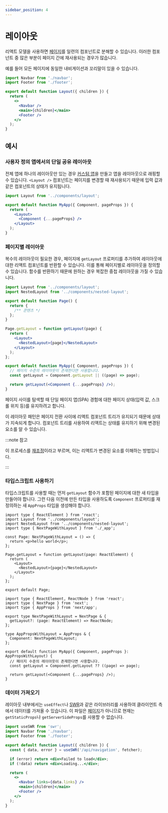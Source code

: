 ```yaml
---
sidebar_position: 4
---
```


# 레이아웃

리액트 모델을 사용하면 [페이지](./pages.md)를 일련의 컴포넌트로 분해할 수 있습니다. 이러한 컴포넌트 중 많은 부분이 페이지 간에 재사용되는 경우가 많습니다.

예를 들어 모든 페이지에 동일한 내비게이션과 꼬리말이 있을 수 있습니다.

```jsx title="components/layout.js"
import Navbar from './navbar';
import Footer from './footer';

export default function Layout({ children }) {
  return (
    <>
      <Navbar />
      <main>{children}</main>
      <Footer />
    </>
  );
}
```

## 예시

### 사용자 정의 앱에서의 단일 공유 레이아웃

전체 앱에 하나의 레이아웃만 있는 경우 [커스텀 앱](https://nextjs.org/docs/advanced-features/custom-app)을 만들고 앱을 레이아웃으로 래핑할 수 있습니다. `<Layout />` 컴포넌트는 페이지를 변경할 때 재사용되기 때문에 입력 값과 같은 컴포넌트의 상태가 유지됩니다.

```jsx title="pages/_app.js"
import Layout from '../components/layout';

export default function MyApp({ Component, pageProps }) {
  return (
    <Layout>
      <Component {...pageProps} />
    </Layout>
  );
}
```

### 페이지별 레이아웃

복수의 레이아웃이 필요한 경우, 페이지에 `getLayout` 프로퍼티를 추가하여 레이아웃에 대한 리액트 컴포넌트를 반환할 수 있습니다. 이를 통해 페이지별로 레이아웃을 정의할 수 있습니다. 함수를 반환하기 때문에 원하는 경우 복잡한 중첩 레이아웃을 가질 수 있습니다.

```jsx title="pages/index.js"
import Layout from '../components/layout';
import NestedLayout from '../components/nested-layout';

export default function Page() {
  return {
    /** 콘텐츠 */
  };
}

Page.getLayout = function getLayout(page) {
  return (
    <Layout>
      <NestedLayout>{page}</NestedLayout>
    </Layout>
  );
};
```

```jsx title="pages/_app.js"
export default function MyApp({ Component, pageProps }) {
  // 페이지 수준의 레이아웃이 존재한다면 사용합니다.
  const getLayout = Component.getLayout || ((page) => page);

  return getLayout(<Component {...pageProps} />);
}
```

페이지 사이를 탐색할 때 단일 페이지 앱(SPA) 경험에 대한 페이지 상태(입력 값, 스크롤 위치 등)를 유지하려고 합니다.

이 레이아웃 패턴은 페이지 전환 사이에 리액트 컴포넌트 트리가 유지되기 때문에 상태가 지속되게 합니다. 컴포넌트 트리를 사용하여 리액트는 상태를 유지하기 위해 변경된 요소를 알 수 있습니다.

:::note 참고

이 프로세스를 [재조정](https://ko.reactjs.org/docs/reconciliation.html)이라고 부르며, 이는 리액트가 변경된 요소를 이해하는 방법입니다.

:::

### 타입스크립트 사용하기

타입스크립트를 사용할 때는 먼저 `getLayout` 함수가 포함된 페이지에 대한 새 타입을 만들어야 합니다. 그런 다음 이전에 만든 타입을 사용하도록 `Component` 프로퍼티를 재정의하는 새 `AppProps` 타입을 생성해야 합니다.

```tsx title="pages/index.tsx"
import type { ReactElement } from 'react';
import Layout from '../components/layout';
import NestedLayout from '../components/nested-layout';
import type { NextPageWithLayout } from './_app';

const Page: NextPageWithLayout = () => {
  return <p>hello world</p>;
};

Page.getLayout = function getLayout(page: ReactElement) {
  return (
    <Layout>
      <NestedLayout>{page}</NestedLayout>
    </Layout>
  );
};

export default Page;
```

```tsx title="pages/_app.tsx"
import type { ReactElement, ReactNode } from 'react';
import type { NextPage } from 'next';
import type { AppProps } from 'next/app';

export type NextPageWithLayout = NextPage & {
  getLayout?: (page: ReactElement) => ReactNode;
};

type AppPropsWithLayout = AppProps & {
  Component: NextPageWithLayout;
};

export default function MyApp({ Component, pageProps }: AppPropsWithLayout) {
  // 페이지 수준의 레이아웃이 존재한다면 사용합니다.
  const getLayout = Component.getLayout ?? ((page) => page);

  return getLayout(<Component {...pageProps} />);
}
```

### 데이터 가져오기

레이아웃 내부에서는 `useEffect`나 [SWR](https://swr.vercel.app/)과 같은 라이브러리를 사용하여 클라이언트 측에서 데이터를 가져올 수 있습니다. 이 파일은 [페이지](./pages.md)가 아니므로 현재는 `getStaticProps`나 `getServerSideProps`를 사용할 수 없습니다.

```jsx title="components/layout.js"
import useSWR from 'swr';
import Navbar from './navbar';
import Footer from './footer';

export default function Layout({ children }) {
  const { data, error } = useSWR('/api/navigation', fetcher);

  if (error) return <div>Failed to load</div>;
  if (!data) return <div>Loading...</div>;

  return (
    <>
      <Navbar links={data.links} />
      <main>{children}</main>
      <Footer />
    </>
  );
}
```
